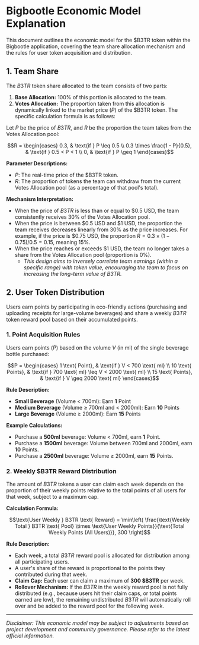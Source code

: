 # Bigbootle Economic Model Explanation

This document outlines the economic model for the $B3TR token within the Bigbootle application, covering the team share allocation mechanism and the rules for user token acquisition and distribution.

## 1. Team Share

The $B3TR$ token share allocated to the team consists of two parts:

1.  **Base Allocation:** 100% of this portion is allocated to the team.
2.  **Votes Allocation:** The proportion taken from this allocation is dynamically linked to the market price ($P$) of the $B3TR token. The specific calculation formula is as follows:

Let $P$ be the price of $B3TR$, and $R$ be the proportion the team takes from the Votes Allocation pool:

```math
R =
\begin{cases}
0.3, & \text{if } P \leq 0.5 \\
0.3 \times \frac{1 - P}{0.5}, & \text{if } 0.5 < P < 1 \\
0, & \text{if } P \geq 1
\end{cases}
```

**Parameter Descriptions:**

* $P$: The real-time price of the $B3TR token.
* $R$: The proportion of tokens the team can withdraw from the current Votes Allocation pool (as a percentage of that pool's total).

**Mechanism Interpretation:**

* When the price of $B3TR$ is less than or equal to $0.5 USD, the team consistently receives 30% of the Votes Allocation pool.
* When the price is between $0.5 USD and $1 USD, the proportion the team receives decreases linearly from 30% as the price increases. For example, if the price is $0.75 USD, the proportion $R = 0.3 \times (1 - 0.75) / 0.5 = 0.15$, meaning 15%.
* When the price reaches or exceeds $1 USD, the team no longer takes a share from the Votes Allocation pool (proportion is 0%).
    * *This design aims to inversely correlate team earnings (within a specific range) with token value, encouraging the team to focus on increasing the long-term value of $B3TR$.*

## 2. User Token Distribution

Users earn points by participating in eco-friendly actions (purchasing and uploading receipts for large-volume beverages) and share a weekly $B3TR$ token reward pool based on their accumulated points.

### 1. Point Acquisition Rules

Users earn points ($P$) based on the volume $V$ (in ml) of the single beverage bottle purchased:

```math
P =
\begin{cases}
1 \text{ Point}, & \text{if } V < 700 \text{ ml} \\
10 \text{ Points}, & \text{if } 700 \text{ ml} \leq V < 2000 \text{ ml} \\
15 \text{ Points}, & \text{if } V \geq 2000 \text{ ml}
\end{cases}
```

**Rule Description:**

* **Small Beverage** (Volume < 700ml): Earn **1** Point
* **Medium Beverage** (Volume ≥ 700ml and < 2000ml): Earn **10** Points
* **Large Beverage** (Volume ≥ 2000ml): Earn **15** Points

**Example Calculations:**

* Purchase a **500ml** beverage: Volume < 700ml, earn **1** Point.
* Purchase a **1500ml** beverage: Volume between 700ml and 2000ml, earn **10** Points.
* Purchase a **2500ml** beverage: Volume ≥ 2000ml, earn **15** Points.

### 2. Weekly $B3TR Reward Distribution

The amount of $B3TR$ tokens a user can claim each week depends on the proportion of their weekly points relative to the total points of all users for that week, subject to a maximum cap.

**Calculation Formula:**

```math
\text{User Weekly } B3TR \text{ Reward} = \min\left( \frac{\text{Weekly Total } B3TR \text{ Pool} \times \text{User Weekly Points}}{\text{Total Weekly Points (All Users)}}, 300 \right)
```

**Rule Description:**

* Each week, a total $B3TR$ reward pool is allocated for distribution among all participating users.
* A user's share of the reward is proportional to the points they contributed during that week.
* **Claim Cap:** Each user can claim a maximum of **300 $B3TR** per week.
* **Rollover Mechanism:** If the $B3TR$ in the weekly reward pool is not fully distributed (e.g., because users hit their claim caps, or total points earned are low), the remaining undistributed $B3TR$ will automatically roll over and be added to the reward pool for the following week.

---

*Disclaimer: This economic model may be subject to adjustments based on project development and community governance. Please refer to the latest official information.*
